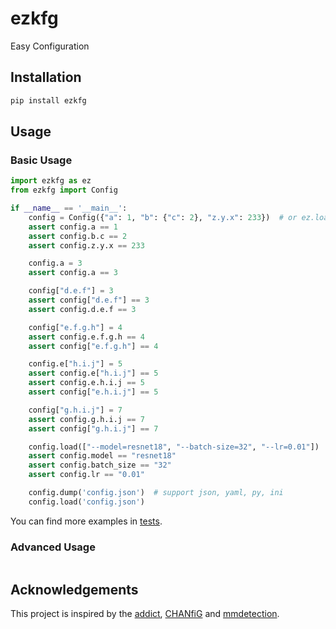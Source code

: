 # ezkfg

Easy Configuration

## Installation

```bash
pip install ezkfg
```

## Usage

### Basic Usage

```python
import ezkfg as ez
from ezkfg import Config

if __name__ == '__main__':
    config = Config({"a": 1, "b": {"c": 2}, "z.y.x": 233})  # or ez.load("xxx")
    assert config.a == 1
    assert config.b.c == 2
    assert config.z.y.x == 233

    config.a = 3
    assert config.a == 3

    config["d.e.f"] = 3
    assert config["d.e.f"] == 3
    assert config.d.e.f == 3

    config["e.f.g.h"] = 4
    assert config.e.f.g.h == 4
    assert config["e.f.g.h"] == 4

    config.e["h.i.j"] = 5
    assert config.e["h.i.j"] == 5
    assert config.e.h.i.j == 5
    assert config["e.h.i.j"] == 5

    config["g.h.i.j"] = 7
    assert config.g.h.i.j == 7
    assert config["g.h.i.j"] == 7

    config.load(["--model=resnet18", "--batch-size=32", "--lr=0.01"])
    assert config.model == "resnet18"
    assert config.batch_size == "32"
    assert config.lr == "0.01"

    config.dump('config.json')  # support json, yaml, py, ini
    config.load('config.json')
```

You can find more examples in [tests](https://github.com/beiyuouo/ezkfg/tree/main/tests).

### Advanced Usage

```python

```

## Acknowledgements

This project is inspired by the [addict](https://github.com/mewwts/addict), [CHANfiG](https://github.com/ZhiyuanChen/CHANfiG) and [mmdetection](https://github.com/open-mmlab/mmdetection).
